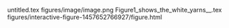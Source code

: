 untitled.tex
figures/image/image.png
Figure1_shows_the_white_yarns__.tex
figures/interactive-figure-1457652766927/figure.html
